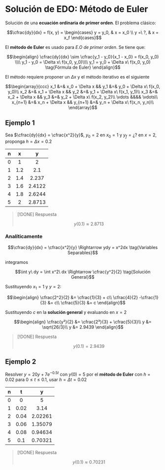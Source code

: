 # Solución de EDO: Método de Euler

Solución de una **ecuación ordinaria de primer orden**. El problema clásico:

$$\cfrac{dy}{dx} = f(x, y) =
\begin{cases}
    y = y_0, & x = x_0 \\
    y =\ ?,  & x = x_f
\end{cases}$$

El **método de Euler** es usado para _E.O de primer orden_. Se tiene que:

$$\begin{align}
	\cfrac{dy}{dx} \sim \cfrac{y_1 - y_0}{x_1 - x_0} = f(x_0, y_0) \\\\
	y_1 - y_0 = \Delta x\ f(x_0, y_0)\\\\
	y_1 = y_0 + \Delta x\ f(x_0, y_0) \tag{Fórmula de Euler}
\end{align}$$

El método requiere proponer un $\Delta x$ y el método iterativo es el siguiente

$$\begin{array}{ccc}
	x_1 &=& x_0 + \Delta x && y_1 &=& y_0 + \Delta x\ f(x_0, y_0)\\
	x_2 &=& x_1 + \Delta x && y_2 &=& y_1 + \Delta x\ f(x_1, y_1)\\
	x_3 &=& x_2 + \Delta x && y_3 &=& y_2 + \Delta x\ f(x_2, y_2)\\
	\vdots &&&& \vdots\\
	x_{n+1} &=& x_n + \Delta x && y_{n+1} &=& y_n + \Delta x\ f(x_n, y_n)\\
\end{array}$$

## Ejemplo 1


Sea $\cfrac{dy}{dx} = \cfrac{x^2}{y}$, $y_0 = 2$ en $x_0 = 1$ y $y_f = ¿?$ en $x =2$, proponga $h = \Delta x = 0.2$

|  n  |  x  |   y    |
|:---:|:---:|:------:|
|  0  |  1  |   2    |
|  1  | 1.2 |  2.1   |
|  2  | 1.4 | 2.237  |
|  3  | 1.6 | 2.4122 |
|  4  | 1.8 | 2.6244 |
|  5  |  2  | 2.8713 |

> [!DONE] Respuesta
>
> $$y(0.1) \approx 2.8713$$

### Analíticamente

$$\cfrac{dy}{dx} = \cfrac{x^2}{y} \Rightarrow ydy = x^2dx \tag{Variables Separables}$$

integramos

$$\int y\ dy = \int x^2\ dx \Rightarrow \cfrac{y^2}{2} \tag{Solución General}$$

Sustituyendo $x_1 = 1$ y $y = 2$:

$$\begin{align}
	\cfrac{2^2}{2} &= \cfrac{1}{3} + c\\
	\cfrac{4}{2} -\cfrac{1}{3} &= c\\
	\cfrac{5}{3} &= c
\end{align}$$

Sustituyendo $c$ en la **solución general** y evaluando en $x = 2$

$$\begin{align}
\cfrac{y²}{2} &= \cfrac{2³}{3} + \cfrac{5}{3}\\
	y &= \sqrt{26/3}\\
	y &= 2.9439
\end{align}$$

> [!DONE] Respuesta
>
> $$y(0.1) = 2.9439$$

## Ejemplo 2

Resolver $y = 20y + 7e^{-0.5t}$ con $y(0) = 5$ por el **método de Euler** con $h = 0.02$ para $0 \leq t \leq 0.1$, usar $h = \Delta t = 0.02$ 

|  n  |  t   |    y    |
|:---:|:----:|:-------:|
|  0  |  0   |    5    |
|  1  | 0.02 |  3.14   |
|  2  | 0.04 | 2.02261 |
|  3  | 0.06 | 1.35079 |
|  4  | 0.08 | 0.94634 |
|  5  | 0.1  | 0.70321 |

> [!DONE] Respuesta
>
> $$y(0.1) \approx 0.70231$$